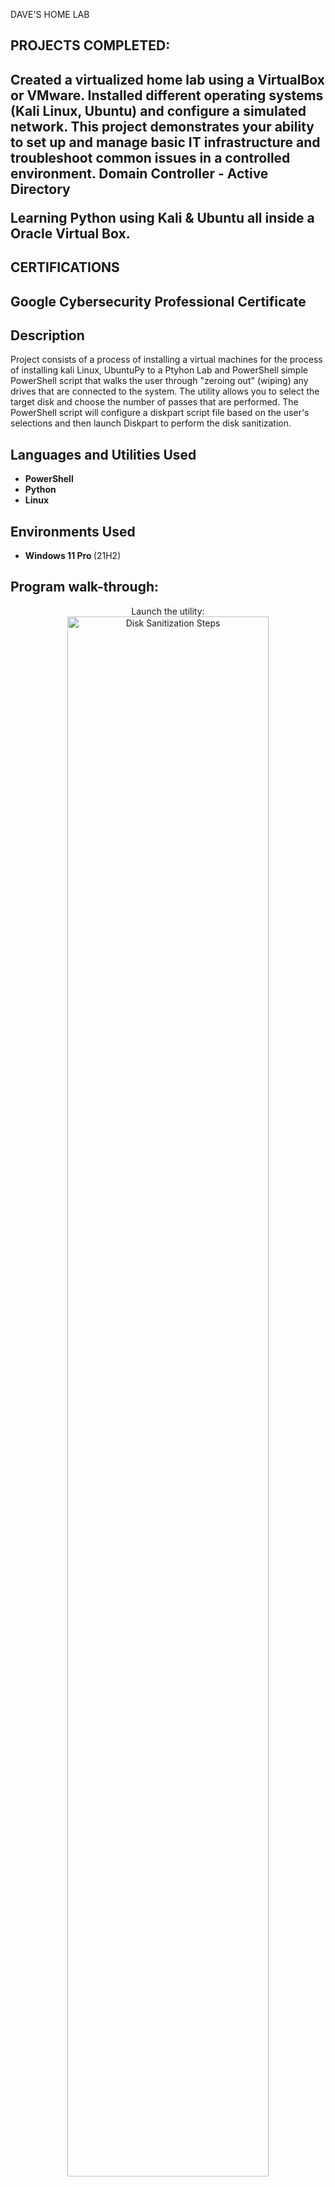 <h>DAVE'S HOME LAB<h>

<h2>PROJECTS COMPLETED:<h2>
Created a virtualized home lab using a VirtualBox or VMware. Installed different operating systems (Kali Linux, Ubuntu) and configure a simulated network. This project demonstrates your ability to set up and manage basic IT infrastructure and troubleshoot common issues in a controlled environment.
Domain Controller - Active Directory

Learning Python using Kali &amp; Ubuntu all inside a Oracle Virtual Box.

<h2>CERTIFICATIONS<h2>
Google Cybersecurity Professional Certificate

<h2>Description</h2>
Project consists of a process of installing a virtual machines for the process of installing kali Linux, UbuntuPy to a Ptyhon Lab and PowerShell simple PowerShell script that walks the user through "zeroing out" (wiping) any drives that are connected to the system. The utility allows you to select the target disk and choose the number of passes that are performed. The PowerShell script will configure a diskpart script file based on the user's selections and then launch Diskpart to perform the disk sanitization.
<br />


<h2>Languages and Utilities Used</h2>

- <b>PowerShell</b> 
- <b>Python</b>
- <b>Linux</b>

<h2>Environments Used </h2>

- <b>Windows 11 Pro </b> (21H2)

<h2>Program walk-through:</h2>

<p align="center">
Launch the utility: <br/>
<img src="https://i.imgur.com/62TgaWL.png" height="80%" width="80%" alt="Disk Sanitization Steps"/>




<!--
 ```diff
- text in red
+ text in green
! text in orange
# text in gray
@@ text in purple (and bold)@@
```
--!>
